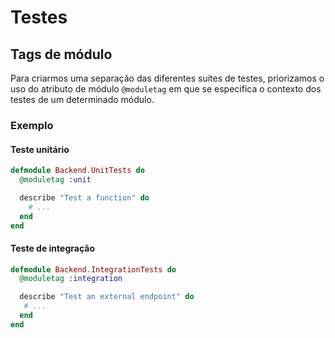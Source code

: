 # Testes

## Tags de módulo

Para criarmos uma separação das diferentes suítes de testes, priorizamos o uso
do atributo de módulo `@moduletag` em que se especifica o contexto dos testes
de um determinado módulo.

### Exemplo

#### Teste unitário
```elixir
defmodule Backend.UnitTests do
  @moduletag :unit

  describe "Test a function" do
    # ...
  end
end
```

#### Teste de integração
```elixir
defmodule Backend.IntegrationTests do
  @moduletag :integration

  describe "Test an external endpoint" do
   # ...
  end
end
```
